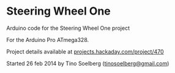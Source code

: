 Steering Wheel One
====================

Arduino code for the Steering Wheel One project

For the Arduino Pro ATmega328.

Project details available at <a href="http://projects.hackaday.com/project/470" target="_blank">projects.hackaday.com/project/470<a/>

Started 26 feb 2014
by Tino Soelberg (tinosoelberg@gmail.com)


 

